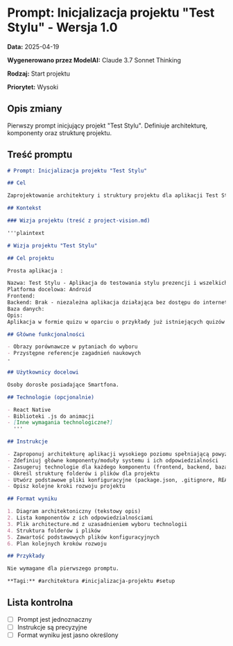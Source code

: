 # Prompt: Inicjalizacja projektu "Test Stylu" - Wersja 1.0

**Data:** 2025-04-19

**Wygenerowano przez ModelAI:** Claude 3.7 Sonnet Thinking

**Rodzaj:** Start projektu

**Priorytet:** Wysoki

## Opis zmiany

Pierwszy prompt inicjujący projekt "Test Stylu". Definiuje architekturę, komponenty oraz strukturę projektu.

## Treść promptu

```markdown
# Prompt: Inicjalizacja projektu "Test Stylu"

## Cel

Zaprojektowanie architektury i struktury projektu dla aplikacji Test Stylu.

## Kontekst

### Wizja projektu (treść z project-vision.md)

'''plaintext

# Wizja projektu "Test Stylu"

## Cel projektu

Prosta aplikacja :

Nazwa: Test Stylu - Aplikacja do testowania stylu prezencji i wszelkich gustów
Platforma docelowa: Android
Frontend:
Backend: Brak - niezależna aplikacja działająca bez dostępu do internetu
Baza danych:
Opis:
Aplikacja w formie quizu w oparciu o przykłady już istniejących quizów tego typu w internecie oraz dostępne badania naukowe i wiedze na temat ludzkiego stylu i gustu.

## Główne funkcjonalności

- Obrazy porównawcze w pytaniach do wyboru
- Przystępne referencje zagadnień naukowych
-

## Użytkownicy docelowi

Osoby dorosłe posiadające Smartfona.

## Technologie (opcjonalnie)

- React Native
- Biblioteki .js do animacji
- [Inne wymagania technologiczne?]
  '''

## Instrukcje

- Zaproponuj architekturę aplikacji wysokiego poziomu spełniającą powyższe wymagania
- Zdefiniuj główne komponenty/moduły systemu i ich odpowiedzialności
- Zasugeruj technologie dla każdego komponentu (frontend, backend, baza danych, itp.)
- Określ strukturę folderów i plików dla projektu
- Utwórz podstawowe pliki konfiguracyjne (package.json, .gitignore, README.md)
- Opisz kolejne kroki rozwoju projektu

## Format wyniku

1. Diagram architektoniczny (tekstowy opis)
2. Lista komponentów z ich odpowiedzialnościami
3. Plik architecture.md z uzasadnieniem wyboru technologii
4. Struktura folderów i plików
5. Zawartość podstawowych plików konfiguracyjnych
6. Plan kolejnych kroków rozwoju

## Przykłady

Nie wymagane dla pierwszego promptu.

**Tagi:** #architektura #inicjalizacja-projektu #setup
```

## Lista kontrolna

- [ ] Prompt jest jednoznaczny
- [ ] Instrukcje są precyzyjne
- [ ] Format wyniku jest jasno określony
